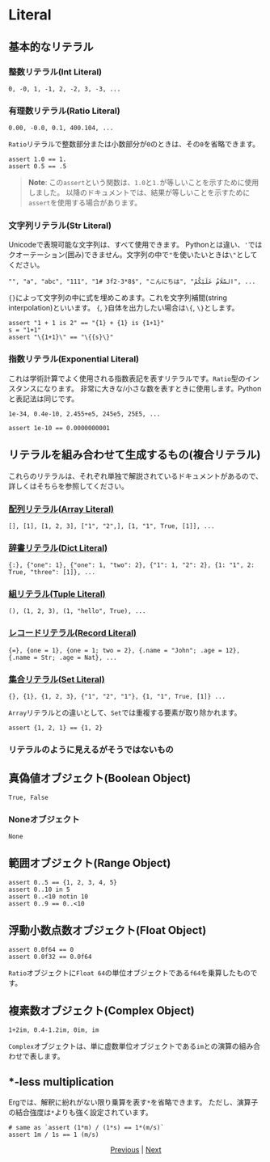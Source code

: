 # Literal

## 基本的なリテラル

### 整数リテラル(Int Literal)

```erg
0, -0, 1, -1, 2, -2, 3, -3, ...
```

### 有理数リテラル(Ratio Literal)

```erg
0.00, -0.0, 0.1, 400.104, ...
```

`Ratio`リテラルで整数部分または小数部分が`0`のときは、その`0`を省略できます。

```erg
assert 1.0 == 1.
assert 0.5 == .5
```

> __Note__: この`assert`という関数は、`1.0`と`1.`が等しいことを示すために使用しました。
以降のドキュメントでは、結果が等しいことを示すために`assert`を使用する場合があります。

### 文字列リテラル(Str Literal)

Unicodeで表現可能な文字列は、すべて使用できます。
Pythonとは違い、`'`ではクオーテーション(囲み)できません。文字列の中で`"`を使いたいときは`\"`としてください。

```erg
"", "a", "abc", "111", "1# 3f2-3*8$", "こんにちは", "السَّلَامُ عَلَيْكُمْ", ...
```

`{}`によって文字列の中に式を埋めこめます。これを文字列補間(string interpolation)といいます。
`{`, `}`自体を出力したい場合は`\{`, `\}`とします。

```erg
assert "1 + 1 is 2" == "{1} + {1} is {1+1}"
s = "1+1"
assert "\{1+1}\" == "\{{s}\}"
```

### 指数リテラル(Exponential Literal)

これは学術計算でよく使用される指数表記を表すリテラルです。`Ratio`型のインスタンスになります。
非常に大きな/小さな数を表すときに使用します。Pythonと表記法は同じです。

```erg
1e-34, 0.4e-10, 2.455+e5, 245e5, 25E5, ...
```

```erg
assert 1e-10 == 0.0000000001
```

## リテラルを組み合わせて生成するもの(複合リテラル)

これらのリテラルは、それぞれ単独で解説されているドキュメントがあるので、詳しくはそちらを参照してください。

### [配列リテラル(Array Literal)](./10_array.md)

```erg
[], [1], [1, 2, 3], ["1", "2",], [1, "1", True, [1]], ...
```

### [辞書リテラル(Dict Literal)](./11_dict.md)

```erg
{:}, {"one": 1}, {"one": 1, "two": 2}, {"1": 1, "2": 2}, {1: "1", 2: True, "three": [1]}, ...
```

### [組リテラル(Tuple Literal)](./12_tuple.md)

```erg
(), (1, 2, 3), (1, "hello", True), ...
```

### [レコードリテラル(Record Literal)](./13_record.md)

```erg
{=}, {one = 1}, {one = 1; two = 2}, {.name = "John"; .age = 12}, {.name = Str; .age = Nat}, ...
```

### [集合リテラル(Set Literal)](./14_set.md)

```erg
{}, {1}, {1, 2, 3}, {"1", "2", "1"}, {1, "1", True, [1]} ...
```

`Array`リテラルとの違いとして、`Set`では重複する要素が取り除かれます。

```erg
assert {1, 2, 1} == {1, 2}
```

### リテラルのように見えるがそうではないもの

## 真偽値オブジェクト(Boolean Object)

```erg
True, False
```

### Noneオブジェクト

```erg
None
```

## 範囲オブジェクト(Range Object)

```erg
assert 0..5 == {1, 2, 3, 4, 5}
assert 0..10 in 5
assert 0..<10 notin 10
assert 0..9 == 0..<10
```

## 浮動小数点数オブジェクト(Float Object)

```erg
assert 0.0f64 == 0
assert 0.0f32 == 0.0f64
```

`Ratio`オブジェクトに`Float 64`の単位オブジェクトである`f64`を乗算したものです。

## 複素数オブジェクト(Complex Object)

```erg
1+2im, 0.4-1.2im, 0im, im
```

`Complex`オブジェクトは、単に虚数単位オブジェクトである`im`との演算の組み合わせで表します。

## *-less multiplication

Ergでは、解釈に紛れがない限り乗算を表す`*`を省略できます。
ただし、演算子の結合強度は`*`よりも強く設定されています。

```erg
# same as `assert (1*m) / (1*s) == 1*(m/s)`
assert 1m / 1s == 1 (m/s)
```

<p align='center'>
    <a href='./00_basic.md'>Previous</a> | <a href='./02_name.md'>Next</a>
</p>
